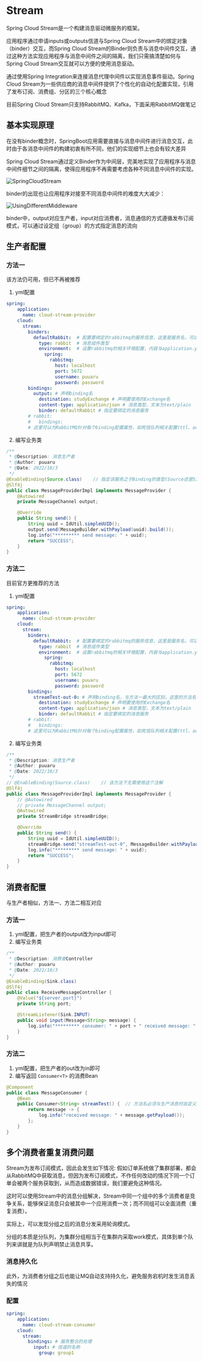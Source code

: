 # Stream

Spring Cloud Stream是一个构建消息驱动微服务的框架。

应用程序通过申请inputs或outputs信道与Spring Cloud Stream中的绑定对象（binder）交互，而Spring Cloud Stream的Binder则负责与消息中间件交互，通过这种方法实现应用程序与消息中间件之间的隔离，我们只需搞清楚如何与Spring Cloud Stream交互就可以方便的使用消息驱动。

通过使用Spring Integration来连接消息代理中间件以实现消息事件驱动。Spring Cloud Stream为一些供应商的消息中间件提供了个性化的自动化配置实现，引用了发布订阅、消费组、分区的三个核心概念

目前Spring Cloud Stream只支持RabbitMQ、Kafka，下面采用RabbitMQ做笔记

## 基本实现原理

在没有binder概念时，SpringBoot应用需要直接与消息中间件进行消息交互，此时由于各消息中间件的构建初衷有所不同，他们的实现细节上也会有较大差异

Spring Cloud Stream通过定义Binder作为中间层，完美地实现了应用程序与消息中间件细节之间的隔离，使得应用程序不再需要考虑各种不同消息中间件的实现。

![SpringCloudStream](https://github.com/AsakiAmane/SpringCloud-Note/blob/main/Notes/Message-Bus/img/SpringCloudStream.png)

binder的出现也让应用程序对接至不同消息中间件的难度大大减少：

![UsingDifferentMiddleware](https://github.com/AsakiAmane/SpringCloud-Note/blob/main/Notes/Message-Bus/img/UsingDifferentMiddleware.png)

binder中，output对应生产者，input对应消费者，消息通信的方式遵循发布订阅模式，可以通过设定组（group）的方式指定消息的流向

## 生产者配置

### 方法一

该方法仍可用，但已不再被推荐

1. yml配置

```yml
spring:
    application:
      name: cloud-stream-provider
    cloud:
      stream:
        binders:
          defaultRabbit:  # 配置要绑定的rabbitmq的服务信息，这里是服务名，可以是defaultRabbit，也可以是Rabbit1或者Rabbit2
            type: rabbit  # 消息组件类型
            environment:  # 设置rabbitmq的相关环境配置，内容与application.yml中的spring.rabbitmq一致
              spring:
                rabbitmq:
                  host: localhost
                  port: 5672
                  username: puuaru
                  password: password
        bindings:
          output: # 声明binding名
            destination: studyExchange # 声明要使用的Exchange名
            content-type: application/json # 消息类型，文本为text/plain
            binder: defaultRabbit # 指定要绑定的消息服务
        # rabbit:
        #   bindings:
        # 这里可以为RabbitMQ针对每个binding配置属性，如死信队列相关配置(ttl、autoBindDlq、deadLetterExchange等)
```

2. 编写业务类

```java
/**
 * @Description: 消息生产者
 * @Author: puuaru
 * @Date: 2022/10/3
 */
@EnableBinding(Source.class)    // 指定该服务之于Binding的类型(Source还是Sink)
@Slf4j
public class MessageProviderImpl implements MessageProvider {
    @Autowired
    private MessageChannel output;

    @Override
    public String send() {
        String uuid = IdUtil.simpleUUID();
        output.send(MessageBuilder.withPayload(uuid).build());
        log.info("********* send message: " + uuid);
        return "SUCCESS";
    }
}
```

### 方法二

目前官方更推荐的方法

1. yml配置

```yml
spring:
    application:
      name: cloud-stream-provider
    cloud:
      stream:
        binders:
          defaultRabbit:  # 配置要绑定的rabbitmq的服务信息，这里是服务名，可以是defaultRabbit，也可以是Rabbit1或者Rabbit2
            type: rabbit  # 消息组件类型
            environment:  # 设置rabbitmq的相关环境配置，内容与application.yml中的spring.rabbitmq一致
              spring:
                rabbitmq:
                  host: localhost
                  port: 5672
                  username: puuaru
                  password: password
        bindings:
          streamTest-out-0: # 声明binding名，与方法一最大的区别，这里的方法名有如下格式要求，streamTest为自定义的绑定名称，out代表生产者，0是该binding的index，多数情况下生产者/消费者一次只会产生/消费一条消息，因此index多使用0，若生产者一次生产多条信息，或是消费者一次需要消费多条消息，则需用0以上的index
            destination: studyExchange # 声明要使用的Exchange名
            content-type: application/json # 消息类型，文本为text/plain
            binder: defaultRabbit # 指定要绑定的消息服务
        # rabbit:
        #   bindings:
        # 这里可以为RabbitMQ针对每个binding配置属性，如死信队列相关配置(ttl、autoBindDlq、deadLetterExchange等)
```

2. 编写业务类

```java
/**
 * @Description: 消息生产者
 * @Author: puuaru
 * @Date: 2022/10/3
 */
// @EnableBinding(Source.class)    // 该方法下无需使用这个注解
@Slf4j
public class MessageProviderImpl implements MessageProvider {
    // @Autowired
    // private MessageChannel output;
    @Autowired
    private StreamBridge streamBridge;

    @Override
    public String send() {
        String uuid = IdUtil.simpleUUID();
        streamBridge.send("streamTest-out-0", MessageBuilder.withPayload(uuid).build());
        log.info("********* send message: " + uuid);
        return "SUCCESS";
    }
}
```

## 消费者配置

与生产者相似，方法一、方法二相互对应

### 方法一

1. yml配置，把生产者的output改为input即可
2. 编写业务类

```java
/**
 * @Description: 消费者Controller
 * @Author: puuaru
 * @Date: 2022/10/3
 */
@EnableBinding(Sink.class)
@Slf4j
public class ReceiveMessageController {
    @Value("${server.port}")
    private String port;

    @StreamListener(Sink.INPUT)
    public void input(Message<String> message) {
        log.info("********* consumer: " + port + " received message: " + message.getPayload());
    }
}
```

### 方法二

1. yml配置，把生产者的out改为in即可
2. 编写返回 `Consumer<T>` 的消费Bean

```java
@Component
public class MessageConsumer {
    @Bean
    public Consumer<String> streamTest() {  // 方法名必须与生产消息时自定义的binding一致
        return message -> {
            log.info("received message: " + message.getPayload());
        };
    }
}
```

## 多个消费者重复消费问题

Stream为发布订阅模式，因此会发生如下情况: 假如订单系统做了集群部署，都会从RabbitMQ中获取消息，但因为发布订阅模式，不作任何改动的情况下同一个订单会被两个服务获取到，从而造成数据错误，我们要避免这种情况。

这时可以使用Stream中的消息分组解决，Stream中同一个组中的多个消费者是竞争关系，能够保证消息只会被其中一个应用消费一次；而不同组可以全面消费（重复消费）。

实际上，可以发现分组之后的消息分发采用轮询模式。

分组的本质是分队列，为集群分组相当于在集群内采取work模式，具体到单个队列来讲就是为队列声明禁止消息共享。

### 消息持久化

此外，为消费者分组之后也能让MQ自动支持持久化，避免服务宕机时发生消息丢失的情况

### 配置

```yml
spring:
    application:
      name: cloud-stream-consumer
    cloud:
      stream:
        bindings: # 服务整合的处理
          input: # 信道的名称
            group: group1
```
